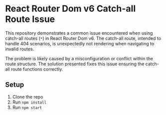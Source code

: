 # React Router Dom v6 Catch-all Route Issue

This repository demonstrates a common issue encountered when using catch-all routes (`*`) in React Router Dom v6.  The catch-all route, intended to handle 404 scenarios, is unexpectedly not rendering when navigating to invalid routes.

The problem is likely caused by a misconfiguration or conflict within the route structure.  The solution presented fixes this issue ensuring the catch-all route functions correctly.

## Setup

1. Clone the repo
2. Run `npm install`
3. Run `npm start`